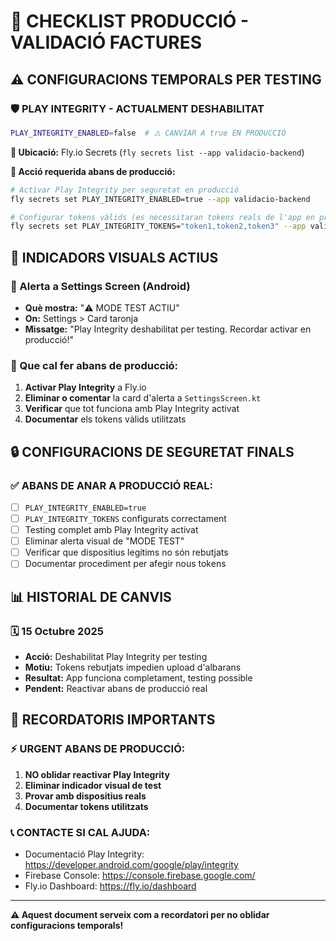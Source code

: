 # 🚀 CHECKLIST PRODUCCIÓ - VALIDACIÓ FACTURES

## ⚠️ CONFIGURACIONS TEMPORALS PER TESTING

### 🛡️ PLAY INTEGRITY - **ACTUALMENT DESHABILITAT**
```bash
PLAY_INTEGRITY_ENABLED=false  # ⚠️ CANVIAR A true EN PRODUCCIÓ
```

**📍 Ubicació:** Fly.io Secrets (`fly secrets list --app validacio-backend`)

**🎯 Acció requerida abans de producció:**
```bash
# Activar Play Integrity per seguretat en producció
fly secrets set PLAY_INTEGRITY_ENABLED=true --app validacio-backend

# Configurar tokens vàlids (es necessitaran tokens reals de l'app en producció)
fly secrets set PLAY_INTEGRITY_TOKENS="token1,token2,token3" --app validacio-backend
```

## 📱 INDICADORS VISUALS ACTIUS

### 🧡 Alerta a Settings Screen (Android)
- **Què mostra:** "⚠️ MODE TEST ACTIU"
- **On:** Settings > Card taronja
- **Missatge:** "Play Integrity deshabilitat per testing. Recordar activar en producció!"

### 📝 Que cal fer abans de producció:
1. **Activar Play Integrity** a Fly.io
2. **Eliminar o comentar** la card d'alerta a `SettingsScreen.kt`
3. **Verificar** que tot funciona amb Play Integrity activat
4. **Documentar** els tokens vàlids utilitzats

## 🔒 CONFIGURACIONS DE SEGURETAT FINALS

### ✅ ABANS DE ANAR A PRODUCCIÓ REAL:

- [ ] `PLAY_INTEGRITY_ENABLED=true`
- [ ] `PLAY_INTEGRITY_TOKENS` configurats correctament
- [ ] Testing complet amb Play Integrity activat
- [ ] Eliminar alerta visual de "MODE TEST"
- [ ] Verificar que dispositius legítims no són rebutjats
- [ ] Documentar procediment per afegir nous tokens

## 📊 HISTORIAL DE CANVIS

### 🗓️ 15 Octubre 2025
- **Acció:** Deshabilitat Play Integrity per testing
- **Motiu:** Tokens rebutjats impedien upload d'albarans
- **Resultat:** App funciona completament, testing possible
- **Pendent:** Reactivar abans de producció real

## 🚨 RECORDATORIS IMPORTANTS

### ⚡ URGENT ABANS DE PRODUCCIÓ:
1. **NO oblidar reactivar Play Integrity**
2. **Eliminar indicador visual de test**
3. **Provar amb dispositius reals**
4. **Documentar tokens utilitzats**

### 📞 CONTACTE SI CAL AJUDA:
- Documentació Play Integrity: https://developer.android.com/google/play/integrity
- Firebase Console: https://console.firebase.google.com/
- Fly.io Dashboard: https://fly.io/dashboard

---
**⚠️ Aquest document serveix com a recordatori per no oblidar configuracions temporals!**